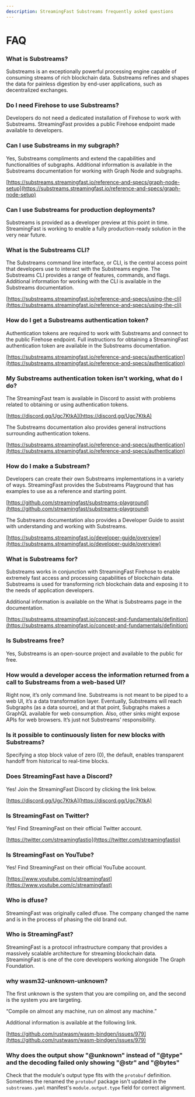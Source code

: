 ```yaml
---
description: StreamingFast Substreams frequently asked questions
---
```


# FAQ

### **What is Substreams?**

Substreams is an exceptionally powerful processing engine capable of consuming streams of rich blockchain data. Substreams refines and shapes the data for painless digestion by end-user applications, such as decentralized exchanges.

### **Do I need Firehose to use Substreams?**

Developers do not need a dedicated installation of Firehose to work with Substreams. StreamingFast provides a public Firehose endpoint made available to developers.

### **Can I use Substreams in my subgraph?**

Yes, Substreams compliments and extend the capabilities and functionalities of subgraphs. Additional information is available in the Substreams documentation for working with Graph Node and subgraphs.

[https://substreams.streamingfast.io/reference-and-specs/graph-node-setup](https://substreams.streamingfast.io/reference-and-specs/graph-node-setup)

### **Can I use Substreams for production deployments?**

Substreams is provided as a developer preview at this point in time. StreamingFast is working to enable a fully production-ready solution in the very near future.

### **What is the Substreams CLI?**

The Substreams command line interface, or CLI, is the central access point that developers use to interact with the Substreams engine. The Substreams CLI provides a range of features, commands, and flags. Additional information for working with the CLI is available in the Substreams documentation.

[https://substreams.streamingfast.io/reference-and-specs/using-the-cli](https://substreams.streamingfast.io/reference-and-specs/using-the-cli)

### **How do I get a Substreams authentication token?**

Authentication tokens are required to work with Substreams and connect to the public Firehose endpoint. Full instructions for obtaining a StreamingFast authentication token are available in the Substreams documentation.

[https://substreams.streamingfast.io/reference-and-specs/authentication](https://substreams.streamingfast.io/reference-and-specs/authentication)

### **My Substreams authentication token isn’t working, what do I do?**

The StreamingFast team is available in Discord to assist with problems related to obtaining or using authentication tokens.&#x20;

[https://discord.gg/Ugc7KtkA](https://discord.gg/Ugc7KtkA)

The Substreams documentation also provides general instructions surrounding authentication tokens.

[https://substreams.streamingfast.io/reference-and-specs/authentication](https://substreams.streamingfast.io/reference-and-specs/authentication)

### **How do I make a Substream?**

Developers can create their own Substreams implementations in a variety of ways. StreamingFast provides the Substreams Playground that has examples to use as a reference and starting point.

[https://github.com/streamingfast/substreams-playground](https://github.com/streamingfast/substreams-playground)

The Substreams documentation also provides a Developer Guide to assist with understanding and working with Substreams.

[https://substreams.streamingfast.io/developer-guide/overview](https://substreams.streamingfast.io/developer-guide/overview)

### **What is Substreams for?**

Substreams works in conjunction with StreamingFast Firehose to enable extremely fast access and processing capabilities of blockchain data. Substreams is used for transforming rich blockchain data and exposing it to the needs of application developers.

Additional information is available on the What is Substreams page in the documentation.

[https://substreams.streamingfast.io/concept-and-fundamentals/definition](https://substreams.streamingfast.io/concept-and-fundamentals/definition)

### **Is Substreams free?**

Yes, Substreams is an open-source project and available to the public for free.

### **How would a developer access the information returned from a call to Substreams from a web-based UI?**

Right now, it’s only command line. Substreams is not meant to be piped to a web UI, it’s a data transformation layer. Eventually, Substreams will reach Subgraphs (as a data source), and at that point, Subgraphs makes a GraphQL available for web consumption. Also, other sinks might expose APIs for web browsers. It’s just not Substreams’ responsibility.

### Is it possible to continuously listen for new blocks with Substreams?

Specifying a stop block value of zero (0), the default, enables transparent handoff from historical to real-time blocks.

### **Does StreamingFast have a Discord?**

Yes! Join the StreamingFast Discord by clicking the link below.

[https://discord.gg/Ugc7KtkA](https://discord.gg/Ugc7KtkA)

### **Is StreamingFast on Twitter?**

Yes! Find StreamingFast on their official Twitter account.

[https://twitter.com/streamingfastio](https://twitter.com/streamingfastio)

### **Is StreamingFast on YouTube?**

Yes! Find StreamingFast on their official YouTube account.

[https://www.youtube.com/c/streamingfast](https://www.youtube.com/c/streamingfast)

### **Who is dfuse?**

StreamingFast was originally called dfuse. The company changed the name and is in the process of phasing the old brand out.

### **Who is StreamingFast?**

StreamingFast is a protocol infrastructure company that provides a massively scalable architecture for streaming blockchain data. StreamingFast is one of the core developers working alongside The Graph Foundation.

### why wasm32-unknown-unknown?

The first unknown is the system that you are compiling on, and the second is the system you are targeting.

“Compile on almost any machine, run on almost any machine.”

Additional information is available at the following link.

[https://github.com/rustwasm/wasm-bindgen/issues/979](https://github.com/rustwasm/wasm-bindgen/issues/979)

### Why does the output show "@unknown" instead of "@type" and the decoding failed only showing "@str" and "@bytes"

Check that the module's output type fits with the `protobuf` definition. Sometimes the renamed the `protobuf` package isn't updated in the `substreams.yaml` manifest's `module.output.type` field for correct alignment.
